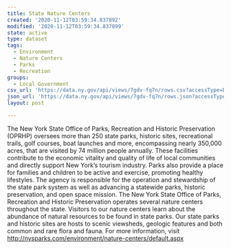 ```yaml
---
title: State Nature Centers
created: '2020-11-12T03:59:34.837892'
modified: '2020-11-12T03:59:34.837899'
state: active
type: dataset
tags:
  - Environment
  - Nature Centers
  - Parks
  - Recreation
groups:
  - Local Government
csv_url: 'https://data.ny.gov/api/views/7gdv-fq7n/rows.csv?accessType=DOWNLOAD'
json_url: 'https://data.ny.gov/api/views/7gdv-fq7n/rows.json?accessType=DOWNLOAD'
layout: post

---
```

The New York State Office of Parks, Recreation and Historic Preservation (OPRHP) oversees more than 250 state parks, historic sites, recreational trails, golf courses, boat launches and more,  encompassing nearly 350,000 acres, that are visited by 74 million people annually.  These facilities contribute to the economic vitality and quality of life of local communities and directly support New York’s tourism industry.  Parks also provide a place for families and children to be active and exercise, promoting healthy lifestyles.  The agency is responsible for the operation and stewardship of the state park system as well as advancing a statewide parks, historic preservation, and open space mission.  The New York State Office of Parks, Recreation and Historic Preservation operates several nature centers throughout the state. Visitors to our nature centers learn about the abundance of natural resources to be found in state parks. Our state parks and historic sites are hosts to scenic viewsheds, geologic features and both common and rare flora and fauna. For more information, visit http://nysparks.com/environment/nature-centers/default.aspx
